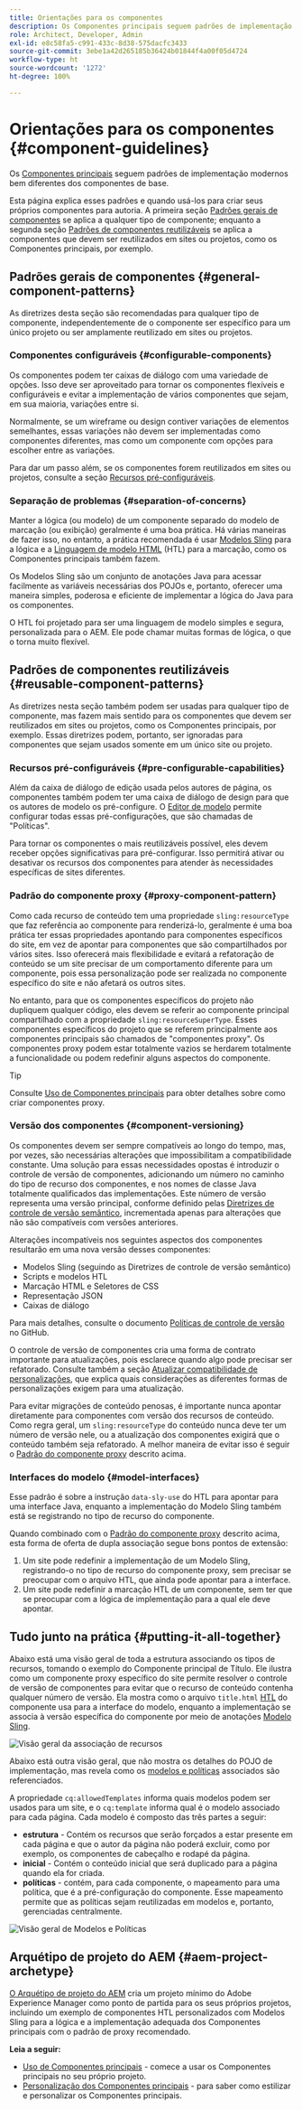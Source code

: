 ```yaml
---
title: Orientações para os componentes
description: Os Componentes principais seguem padrões de implementação modernos bem diferentes dos componentes de base.
role: Architect, Developer, Admin
exl-id: e8c58fa5-c991-433c-8d38-575dacfc3433
source-git-commit: 3ebe1a42d265185b36424b01844f4a00f05d4724
workflow-type: ht
source-wordcount: '1272'
ht-degree: 100%

---
```


# Orientações para os componentes {#component-guidelines}

Os [Componentes principais](overview.md) seguem padrões de implementação modernos bem diferentes dos componentes de base.

Esta página explica esses padrões e quando usá-los para criar seus próprios componentes para autoria. A primeira seção [Padrões gerais de componentes](#general-component-patterns) se aplica a qualquer tipo de componente; enquanto a segunda seção [Padrões de componentes reutilizáveis](#reusable-component-patterns) se aplica a componentes que devem ser reutilizados em sites ou projetos, como os Componentes principais, por exemplo.

## Padrões gerais de componentes {#general-component-patterns}

As diretrizes desta seção são recomendadas para qualquer tipo de componente, independentemente de o componente ser específico para um único projeto ou ser amplamente reutilizado em sites ou projetos.

### Componentes configuráveis {#configurable-components}

Os componentes podem ter caixas de diálogo com uma variedade de opções. Isso deve ser aproveitado para tornar os componentes flexíveis e configuráveis e evitar a implementação de vários componentes que sejam, em sua maioria, variações entre si.

Normalmente, se um wireframe ou design contiver variações de elementos semelhantes, essas variações não devem ser implementadas como componentes diferentes, mas como um componente com opções para escolher entre as variações.

Para dar um passo além, se os componentes forem reutilizados em sites ou projetos, consulte a seção [Recursos pré-configuráveis](#pre-configurable-capabilities).

### Separação de problemas {#separation-of-concerns}

Manter a lógica (ou modelo) de um componente separado do modelo de marcação (ou exibição) geralmente é uma boa prática. Há várias maneiras de fazer isso, no entanto, a prática recomendada é usar [Modelos Sling](https://sling.apache.org/documentation/bundles/models.html) para a lógica e a [Linguagem de modelo HTML](https://docs.adobe.com/content/help/pt-BR/experience-manager-htl/using/overview.html) (HTL) para a marcação, como os Componentes principais também fazem.

Os Modelos Sling são um conjunto de anotações Java para acessar facilmente as variáveis necessárias dos POJOs e, portanto, oferecer uma maneira simples, poderosa e eficiente de implementar a lógica do Java para os componentes.

O HTL foi projetado para ser uma linguagem de modelo simples e segura, personalizada para o AEM. Ele pode chamar muitas formas de lógica, o que o torna muito flexível.

## Padrões de componentes reutilizáveis {#reusable-component-patterns}

As diretrizes nesta seção também podem ser usadas para qualquer tipo de componente, mas fazem mais sentido para os componentes que devem ser reutilizados em sites ou projetos, como os Componentes principais, por exemplo. Essas diretrizes podem, portanto, ser ignoradas para componentes que sejam usados somente em um único site ou projeto.

### Recursos pré-configuráveis {#pre-configurable-capabilities}

Além da caixa de diálogo de edição usada pelos autores de página, os componentes também podem ter uma caixa de diálogo de design para que os autores de modelo os pré-configure. O [Editor de modelo](https://docs.adobe.com/content/help/pt-BR/experience-manager-cloud-service/sites/authoring/features/templates.html) permite configurar todas essas pré-configurações, que são chamadas de &quot;Políticas&quot;.

Para tornar os componentes o mais reutilizáveis possível, eles devem receber opções significativas para pré-configurar. Isso permitirá ativar ou desativar os recursos dos componentes para atender às necessidades específicas de sites diferentes.

### Padrão do componente proxy {#proxy-component-pattern}

Como cada recurso de conteúdo tem uma propriedade `sling:resourceType` que faz referência ao componente para renderizá-lo, geralmente é uma boa prática ter essas propriedades apontando para componentes específicos do site, em vez de apontar para componentes que são compartilhados por vários sites. Isso oferecerá mais flexibilidade e evitará a refatoração de conteúdo se um site precisar de um comportamento diferente para um componente, pois essa personalização pode ser realizada no componente específico do site e não afetará os outros sites.

No entanto, para que os componentes específicos do projeto não dupliquem qualquer código, eles devem se referir ao componente principal compartilhado com a propriedade `sling:resourceSuperType`. Esses componentes específicos do projeto que se referem principalmente aos componentes principais são chamados de &quot;componentes proxy&quot;. Os componentes proxy podem estar totalmente vazios se herdarem totalmente a funcionalidade ou podem redefinir alguns aspectos do componente.

>[!TIP]
>
>Consulte [Uso de Componentes principais](/help/get-started/using.md#create-proxy-components) para obter detalhes sobre como criar componentes proxy.

### Versão dos componentes {#component-versioning}

Os componentes devem ser sempre compatíveis ao longo do tempo, mas, por vezes, são necessárias alterações que impossibilitam a compatibilidade constante. Uma solução para essas necessidades opostas é introduzir o controle de versão de componentes, adicionando um número no caminho do tipo de recurso dos componentes, e nos nomes de classe Java totalmente qualificados das implementações. Este número de versão representa uma versão principal, conforme definido pelas [Diretrizes de controle de versão semântico](https://semver.org/), incrementada apenas para alterações que não são compatíveis com versões anteriores.

Alterações incompatíveis nos seguintes aspectos dos componentes resultarão em uma nova versão desses componentes:

* Modelos Sling (seguindo as Diretrizes de controle de versão semântico)
* Scripts e modelos HTL
* Marcação HTML e Seletores de CSS
* Representação JSON
* Caixas de diálogo

Para mais detalhes, consulte o documento [Políticas de controle de versão](https://github.com/adobe/aem-core-wcm-components/wiki/Versioning-Policies) no GitHub.

O controle de versão de componentes cria uma forma de contrato importante para atualizações, pois esclarece quando algo pode precisar ser refatorado. Consulte também a seção [Atualizar compatibilidade de personalizações](customizing.md#upgrade-compatibility-of-customizations), que explica quais considerações as diferentes formas de personalizações exigem para uma atualização.

Para evitar migrações de conteúdo penosas, é importante nunca apontar diretamente para componentes com versão dos recursos de conteúdo. Como regra geral, um `sling:resourceType` do conteúdo nunca deve ter um número de versão nele, ou a atualização dos componentes exigirá que o conteúdo também seja refatorado. A melhor maneira de evitar isso é seguir o [Padrão do componente proxy](#proxy-component-pattern) descrito acima.

### Interfaces do modelo {#model-interfaces}

Esse padrão é sobre a instrução `data-sly-use` do HTL para apontar para uma interface Java, enquanto a implementação do Modelo Sling também está se registrando no tipo de recurso do componente.

Quando combinado com o [Padrão do componente proxy](#proxy-component-pattern) descrito acima, esta forma de oferta de dupla associação segue bons pontos de extensão:

1. Um site pode redefinir a implementação de um Modelo Sling, registrando-o no tipo de recurso do componente proxy, sem precisar se preocupar com o arquivo HTL, que ainda pode apontar para a interface.
1. Um site pode redefinir a marcação HTL de um componente, sem ter que se preocupar com a lógica de implementação para a qual ele deve apontar.

## Tudo junto na prática {#putting-it-all-together}

Abaixo está uma visão geral de toda a estrutura associando os tipos de recursos, tomando o exemplo do Componente principal de Título. Ele ilustra como um componente proxy específico do site permite resolver o controle de versão de componentes para evitar que o recurso de conteúdo contenha qualquer número de versão. Ela mostra como o arquivo `title.html` [HTL](https://docs.adobe.com/content/help/pt-BR/experience-manager-htl/using/overview.html) do componente usa para a interface do modelo, enquanto a implementação se associa à versão específica do componente por meio de anotações [Modelo Sling](https://sling.apache.org/documentation/bundles/models.html).

![Visão geral da associação de recursos](/help/assets/chlimage_1-32.png)

Abaixo está outra visão geral, que não mostra os detalhes do POJO de implementação, mas revela como os [modelos e políticas](https://docs.adobe.com/content/help/en/experience-manager-cloud-service/implementing/components-templates/templates.html) associados são referenciados.

A propriedade `cq:allowedTemplates` informa quais modelos podem ser usados para um site, e o `cq:template` informa qual é o modelo associado para cada página. Cada modelo é composto das três partes a seguir:

* **estrutura** - Contém os recursos que serão forçados a estar presente em cada página e que o autor da página não poderá excluir, como por exemplo, os componentes de cabeçalho e rodapé da página.
* **inicial** - Contém o conteúdo inicial que será duplicado para a página quando ela for criada.
* **políticas** - contém, para cada componente, o mapeamento para uma política, que é a pré-configuração do componente. Esse mapeamento permite que as políticas sejam reutilizadas em modelos e, portanto, gerenciadas centralmente.

![Visão geral de Modelos e Políticas](/help/assets/screen_shot_2018-12-07at093102.png)

## Arquétipo de projeto do AEM {#aem-project-archetype}

[O Arquétipo de projeto do AEM](/help/developing/archetype/overview.md) cria um projeto mínimo do Adobe Experience Manager como ponto de partida para os seus próprios projetos, incluindo um exemplo de componentes HTL personalizados com Modelos Sling para a lógica e a implementação adequada dos Componentes principais com o padrão de proxy recomendado.

**Leia a seguir:**

* [Uso de Componentes principais](/help/get-started/using.md) - comece a usar os Componentes principais no seu próprio projeto.
* [Personalização dos Componentes principais](customizing.md) - para saber como estilizar e personalizar os Componentes principais.
